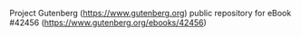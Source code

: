 Project Gutenberg (https://www.gutenberg.org) public repository for eBook #42456 (https://www.gutenberg.org/ebooks/42456)
